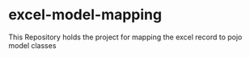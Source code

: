 # excel-model-mapping
This Repository holds the project for mapping the excel record to pojo model classes
